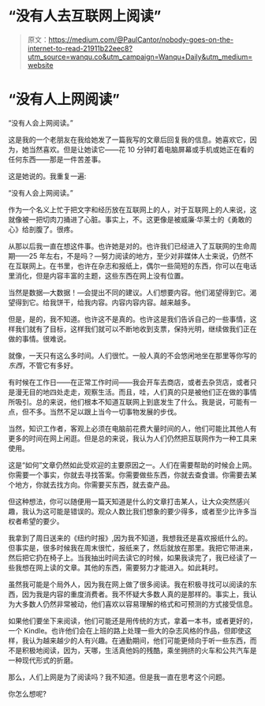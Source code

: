 # “没有人去互联网上阅读”

> 原文：<https://medium.com/@PaulCantor/nobody-goes-on-the-internet-to-read-21911b22eec8?utm_source=wanqu.co&utm_campaign=Wanqu+Daily&utm_medium=website>

# “没有人上网阅读”

“没有人会上网阅读。”

这是我的一个老朋友在我给她发了一篇我写的文章后回复我的信息。她喜欢它，因为，她当然喜欢。但是让她读它——花 10 分钟盯着电脑屏幕或手机或她正在看的任何东西——那是一件苦差事。

这是她说的。我重复一遍:

“没有人会上网阅读。”

作为一个名义上忙于把文字和经历放在互联网上的人，对于互联网上的人来说，这就像被一把切肉刀捅进了心脏。事实上，不。这更像是被威廉·华莱士的《勇敢的心》给剖腹了。很疼。

从那以后我一直在想这件事。也许她是对的。也许我们已经进入了互联网的生命周期——25 年左右，不是吗？—努力阅读的地方，至少对非媒体人士来说，仍然不在互联网上。在书里，也许在杂志和报纸上，偶尔一些简短的东西，你可以在电话里消化，但是内容丰富的主题，这些东西在网上没有位置。

当然是数据—大数据！—会提出不同的建议。人们想要内容。他们渴望得到它。渴望得到它。给我饼干，给我内容。内容内容内容。越来越多。

但是，是的，我不知道。也许这不是真的。也许这是我们告诉自己的一些事情，这样我们就有了目标，这样我们就可以不断地收到支票，保持光明，继续做我们正在做的事情。很难说。

就像，一天只有这么多时间。人们很忙。一般人真的不会悠闲地坐在那里等你写的*东西*，不管它有多好。

有时候在工作日——在正常工作时间——我会开车去商店，或者去杂货店，或者只是漫无目的地四处走走，观察生活。而且，哇，人们真的只是被他们正在做的事情所吸引。总的来说，他们根本不知道互联网上到底发生了什么。我是说，可能有一点，但不多。当然不足以跟上当今一切事物发展的步伐。

当然，知识工作者，客观上必须在电脑前花费大量时间的人，他们可能比其他人有更多的时间在网上闲逛。但是总的来说，我认为人们仍然把互联网作为一种工具来使用。

这是“如何”文章仍然如此受欢迎的主要原因之一。人们在需要帮助的时候会上网。你需要一个事实，你就去寻找答案。你需要做些东西，你就去查食谱。你需要去某个地方，你就去找方向。你需要买东西，就去查产品。

但这种想法，你可以随便用一篇天知道是什么的文章打击某人，让大众突然感兴趣，我认为这可能是错误的。观众人数比我们想象的要少得多，或者至少比许多当权者希望的要少。

我拿到了周日送来的《纽约时报》,因为我不知道，我想我还是喜欢报纸什么的。但事实是，很多时候我在周末很忙，报纸来了，然后就放在那里。我把它带进来，然后把它扔在椅子上。当我抽出时间去读它的时候，如果我读完了，我已经读了一些我想在网上读的文章。其他的东西，需要努力才能进入。如此耗时。

虽然我可能是个局外人，因为我在网上做了很多阅读。我在积极寻找可以阅读的东西，因为我是内容的重度消费者。我不怀疑大多数人真的是那样的。事实上，我认为大多数人仍然非常被动，他们喜欢以容易理解的格式和可预测的方式接受信息。

如果他们要坐下来阅读，他们可能还是用传统的方式，拿着一本书，或者更好的，一个 Kindle。也许他们会在上班的路上处理一些大的杂志风格的作品，但即使这样，我认为越来越少的人有兴趣。在通勤期间，他们可能更倾向于听一些东西，而不是积极地阅读，因为，天哪，生活真他妈的残酷，乘坐拥挤的火车和公共汽车是一种现代形式的折磨。

那么，人们上网是为了阅读吗？我不知道。但是我一直在思考这个问题。

你怎么想呢?
